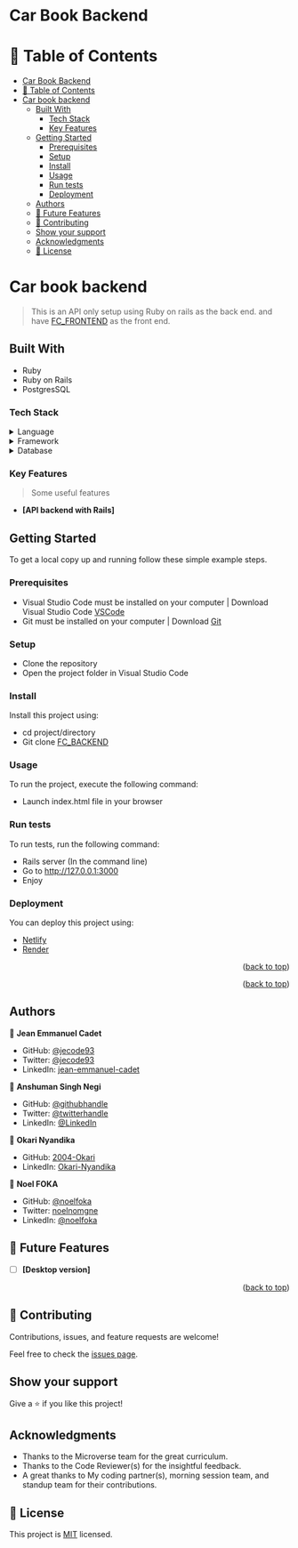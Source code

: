 # Car Book Backend


# 📗 Table of Contents

- [Car Book Backend](#car-book-backend)
- [📗 Table of Contents](#-table-of-contents)
- [Car book backend](#car-book-backend-1)
  - [Built With](#built-with)
    - [Tech Stack ](#tech-stack-)
    - [Key Features ](#key-features-)
  - [Getting Started](#getting-started)
    - [Prerequisites](#prerequisites)
    - [Setup](#setup)
    - [Install](#install)
    - [Usage](#usage)
    - [Run tests](#run-tests)
    - [Deployment](#deployment)
  - [Authors](#authors)
  - [🔭 Future Features ](#-future-features-)
  - [🤝 Contributing](#-contributing)
  - [Show your support](#show-your-support)
  - [Acknowledgments](#acknowledgments)
  - [📝 License](#-license)



# Car book backend

> This is an API only setup using Ruby on rails as the back end. and have [FC_FRONTEND](https://github.com/2004-okari/FC_FRONTEND.git) as the front end.


## Built With

- Ruby
- Ruby on Rails
- PostgresSQL

### Tech Stack <a name="tech-stack"></a>

> 

<details>
  <summary>Language</summary>
  <ul>
    <li><a href="https://www.ruby-lang.org/en/">Ruby</a></li>
  </ul>
</details>

<details>
<summary>Framework</summary>
  <ul>
    <li><a href="https://guides.rubyonrails.org/">Ruby on Rails</a></li>
  </ul>
</details>

<details>
<summary>Database</summary>
  <ul>
    <li><a href="https://www.postgresql.org/">PostgresSQL</a></li>
  </ul>
</details>

### Key Features <a name="key-features"></a>

> Some useful features

- **[API backend with Rails]**


<!-- LIVE DEMO -->

## Getting Started

To get a local copy up and running follow these simple example steps.

### Prerequisites
- Visual Studio Code must be installed on your computer | Download Visual Studio Code [VSCode](https://code.visualstudio.com/)
- Git must be installed on your computer | Download [Git](https://git-scm.com/downloads)

### Setup
- Clone the repository
- Open the project folder in Visual Studio Code

### Install

Install this project using:

- cd project/directory
- Git clone [FC_BACKEND](https://github.com/2004-okari/FC_BACKEND.git)

### Usage

To run the project, execute the following command:

- Launch index.html file in your browser


### Run tests

To run tests, run the following command:

- Rails server (In the command line)
- Go to http://127.0.0.1:3000
- Enjoy

### Deployment

You can deploy this project using:

- [Netlify](https://www.netlify.com/)
- [Render](https://pages.github.com/)

<p align="right">(<a href="#readme-top">back to top</a>)</p>




<p align="right">(<a href="#readme-top">back to top</a>)</p>


## Authors


👤 **Jean Emmanuel Cadet**

- GitHub: [@jecode93](https://github.com/jecode93)
- Twitter: [@jecode93](https://twitter.com/jecode93)
- LinkedIn: [jean-emmanuel-cadet](https://www.linkedin.com/in/jean-emmanuel-cadet/)

👤 **Anshuman Singh Negi**
- GitHub: [@githubhandle](https://github.com/anshuman7negi)
- Twitter: [@twitterhandle](https://twitter.com/AnshumanNegi108)
- LinkedIn: [@LinkedIn](https://www.linkedin.com/in/anshuman-singh-negi-33779a224/)

👤 **Okari Nyandika**
- GitHub: [2004-Okari](https://github.com/2004-okari)
- LinkedIn: [Okari-Nyandika](https://www.linkedin.com/in/rooney-okari-86a5ba250/)

👤 **Noel FOKA**
- GitHub: [@noelfoka](https://github.com/noelfokai)
- Twitter: [noelnomgne](https://twitter.com/noelnomgne)
- LinkedIn: [@noelfoka](https://www.linkedin.com/in/noelfoka/)


<!-- FUTURE FEATURES -->

## 🔭 Future Features <a name="future-features"></a>

- [ ] **[Desktop version]**


<p align="right">(<a href="#readme-top">back to top</a>)</p>



## 🤝 Contributing

Contributions, issues, and feature requests are welcome!

Feel free to check the [issues page](../../issues/).

## Show your support

Give a ⭐️ if you like this project!

## Acknowledgments

- Thanks to the Microverse team for the great curriculum.
- Thanks to the Code Reviewer(s) for the insightful feedback.
- A great thanks to My coding partner(s), morning session team, and standup team for their contributions.

## 📝 License

This project is [MIT](./LICENSE) licensed.